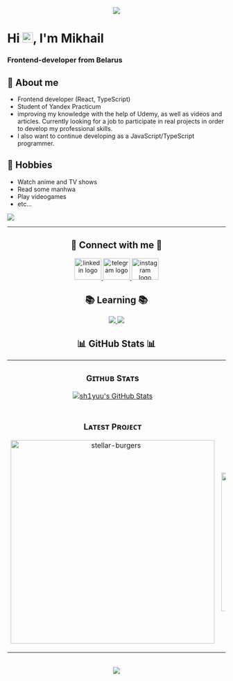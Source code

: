 <div align="center">
    <img src="https://i.pinimg.com/originals/a0/70/7d/a0707d977bccdce919e8a380ca92d139.gif">
</div>

<h1>Hi <img src='https://qpluspicture.oss-cn-beijing.aliyuncs.com/6LjjQA/Hi.gif' alt='Hi' width="24"/>, I'm Mikhail</h1>
<h3>Frontend-developer from Belarus</h3>

## 💬 About me
- Frontend developer (React, TypeScript)
- Student of Yandex Practicum
- improving my knowledge with the help of Udemy, as well as videos and articles. Currently looking for a job to participate in real projects in order to develop my professional skills.
- I also want to continue developing as a JavaScript/TypeScript programmer.

## 📅 Hobbies
- Watch anime and TV shows
- Read some manhwa
- Play videogames
- etc...

<a href="https://visitorbadge.io/status?path=sh1yuu"><img src="https://api.visitorbadge.io/api/visitors?path=sh1yuu&labelColor=%23697689&countColor=%23555555" /></a>

---

<h2 align="center">📱 Connect with me 📱</h2>
<div id="badges" align="center">
    <a href="https://www.linkedin.com/in/mikhail-shukanov/" target="_blank">
      <img src="https://raw.githubusercontent.com/maurodesouza/profile-readme-generator/master/src/assets/icons/social/linkedin/default.svg" width="62" height="50" alt="linkedin logo"  />
    </a>
    <a href="https://t.me/shizzzx" target="_blank">
      <img src="https://raw.githubusercontent.com/maurodesouza/profile-readme-generator/master/src/assets/icons/social/telegram/default.svg" width="62" height="50" alt="telegram logo"  />
    </a>
    <a href="https://www.instagram.com/etternall.forgotten/" target="_blank">
      <img src="https://raw.githubusercontent.com/maurodesouza/profile-readme-generator/master/src/assets/icons/social/instagram/default.svg" width="62" height="50" alt="instagram logo"  />
    </a>
</div>

<h2 align="center">📚 Learning 📚</h2>
<p align="center">
    <a href="https://skillicons.dev">
        <img src="https://skillicons.dev/icons?i=react,redux,js,ts,html,css,sass,webpack" />
        <img src="https://skillicons.dev/icons?i=babel,git,bash,postman,gulp,pug,figma,discord,vscode" />
    </a>
  </p>
 
<h2 align="center">📊 GitHub Stats 📊</h2>
<table width="100%">
  <tr>
    <td width="50%">
      <h3 align="center"><strong>Gɪᴛʜᴜʙ Sᴛᴀᴛs</strong></h3>
      <p align="center">
        <a href="https://github.com/sh1yuu">
            <img align="center" src="https://github-readme-stats.vercel.app/api?username=sh1yuu&theme=vue-dark&show_icons=true&hide_border=true&count_private=true" alt="sh1yuu's GitHub Stats" />
        </a>
      </p>
    </td>
    <td width="50%">
      <h3 align="center"><strong>Sᴛʀᴇᴀᴋ Sᴛᴀᴛs</strong></h3>
      <p align="center">
        <a href="https://github.com/sh1yuu">
          <img align="center" src="https://github-readme-streak-stats.herokuapp.com/?user=sh1yuu&theme=vue-dark&hide_border=true" alt="sh1yuu's GitHub Stats"/>
        </a>
      </p>
    </td>
  </tr>
  <tr>
    <td width="50%">
      <h3 align="center"><strong>Lᴀᴛᴇsᴛ Pʀᴏᴊᴇᴄᴛ</strong></h3>
      <p align="center">
        <a href="https://github.com/sh1yuu/stellar-burgers">
          <img align="center" width="470" src="https://github-readme-stats.vercel.app/api/pin/?username=sh1yuu&repo=stellar-burgers&theme=vue-dark&show_owner=true&hide_border=true&count_private=true&show_owner=true" alt="stellar-burgers" />
        </a>
      </p>
    </td>
    <td width="50%">
      <h3 align="center"><strong>Tᴏᴘ Cᴏɴᴛʀɪʙᴜᴛɪᴏɴs</strong></h3>
      <p align="center">
        <a href="https://github.com/sh1yuu">
          <img align="center" width="320" src="https://github-readme-stats.vercel.app/api/top-langs/?username=sh1yuu&theme=vue-dark&show_icons=true&hide_border=true&layout=compact" alt="sh1yuu's GitHub Stats" />
        </a>
      </p>
    </td>
  </tr>
</table>
<br />

<div align="center">
    <img src="https://i.pinimg.com/originals/89/b2/2e/89b22ed50509f67e538bbfdd5f6b6dbe.gif">
</div>
